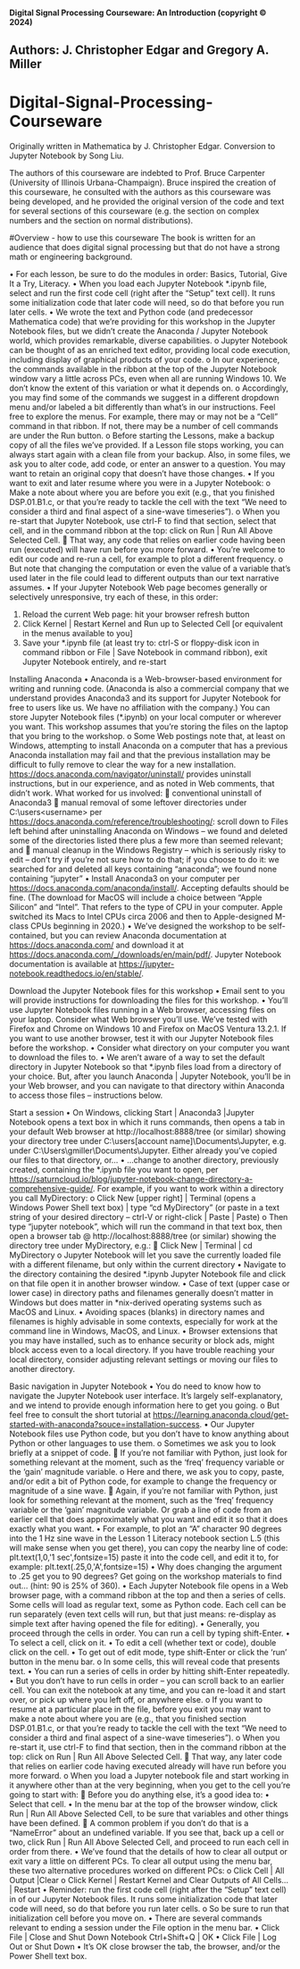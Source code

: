 #### Digital Signal Processing Courseware: An Introduction (copyright © 2024)
## Authors: J. Christopher Edgar and Gregory A. Miller

# Digital-Signal-Processing-Courseware

Originally written in Mathematica by J. Christopher Edgar. Conversion to Jupyter Notebook by Song Liu.

The authors of this courseware are indebted to Prof. Bruce Carpenter (University of Illinois Urbana-Champaign). Bruce inspired the creation of this courseware, he consulted with the authors as this courseware was being developed, and he provided the original version of the code and text for several sections of this courseware (e.g. the section on complex numbers and the section on normal distributions). 


#Overview - how to use this courseware
The book is written for an audience that does digital signal processing but that do not have a strong math or engineering background.

•	For each lesson, be sure to do the modules in order: Basics, Tutorial, Give It a Try, Literacy.
•	When you load each Jupyter Notebook *.ipynb file, select and run the first code cell (right after the “Setup” text cell). It runs some initialization code that later code will need, so do that before you run later cells.
•	We wrote the text and Python code (and predecessor Mathematica code) that we’re providing for this workshop in the Jupyter Notebook files, but we didn’t create the Anaconda / Jupyter Notebook world, which provides remarkable, diverse capabilities.
o	Jupyter Notebook can be thought of as an enriched text editor, providing local code execution, including display of graphical products of your code.
o	In our experience, the commands available in the ribbon at the top of the Jupyter Notebook window vary a little across PCs, even when all are running Windows 10. We don’t know the extent of this variation or what it depends on.
o	Accordingly, you may find some of the commands we suggest in a different dropdown menu and/or labeled a bit differently than what’s in our instructions. Feel free to explore the menus. For example, there may or may not be a “Cell” command in that ribbon. If not, there may be a number of cell commands are under the Run button.
o	Before starting the Lessons, make a backup copy of all the files we’ve provided. If a Lesson file stops working, you can always start again with a clean file from your backup. Also, in some files, we ask you to alter code, add code, or enter an answer to a question. You may want to retain an original copy that doesn’t have those changes.
•	If you want to exit and later resume where you were in a Jupyter Notebook:
o	Make a note about where you are before you exit (e.g., that you finished DSP.01.B1.c, or that you’re ready to tackle the cell with the text “We need to consider a third and final aspect of a sine-wave timeseries”).
o	When you re-start that Jupyter Notebook, use ctrl-F to find that section, select that cell, and in the command ribbon at the top: click on Run | Run All Above Selected Cell.
	That way, any code that relies on earlier code having been run (executed) will have run before you more forward.
•	You’re welcome to edit our code and re-run a cell, for example to plot a different frequency.
o	But note that changing the computation or even the value of a variable that’s used later in the file could lead to different outputs than our text narrative assumes.
•	If your Jupyter Notebook Web page becomes generally or selectively unresponsive, try each of these, in this order:
1)	Reload the current Web page: hit your browser refresh button
2)	Click Kernel | Restart Kernel and Run up to Selected Cell [or equivalent in the menus available to you]
3)	Save your *.ipynb file (at least try to: ctrl-S or floppy-disk icon in command ribbon or File | Save Notebook in command ribbon), exit Jupyter Notebook entirely, and re-start

Installing Anaconda
•	Anaconda is a Web-browser-based environment for writing and running code. (Anaconda is also a commercial company that we understand provides Anaconda3 and its support for Jupyter Notebook for free to users like us. We have no affiliation with the company.) You can store Jupyter Notebook files (*.ipynb) on your local computer or wherever you want. This workshop assumes that you’re storing the files on the laptop that you bring to the workshop.
o	Some Web postings note that, at least on Windows, attempting to install Anaconda on a computer that has a previous Anaconda installation may fail and that the previous installation may be difficult to fully remove to clear the way for a new installation. https://docs.anaconda.com/navigator/uninstall/ provides uninstall instructions, but in our experience, and as noted in Web comments, that didn’t work. What worked for us involved:
	conventional uninstall of Anaconda3
	manual removal of some leftover directories under C:\users\<username> per https://docs.anaconda.com/reference/troubleshooting/: scroll down to Files left behind after uninstalling Anaconda on Windows – we found and deleted some of the directories listed there plus a few more than seemed relevant; and
	manual cleanup in the Windows Registry – which is seriously risky to edit – don’t try if you’re not sure how to do that; if you choose to do it: we searched for and deleted all keys containing “anaconda”; we found none containing “jupyter”
•	Install Anaconda3 on your computer per https://docs.anaconda.com/anaconda/install/. Accepting defaults should be fine. (The download for MacOS will include a choice between “Apple Silicon” and “Intel”. That refers to the type of CPU in your computer. Apple switched its Macs to Intel CPUs circa 2006 and then to Apple-designed M-class CPUs beginning in 2020.)
•	We’ve designed the workshop to be self-contained, but you can review Anaconda documentation at https://docs.anaconda.com/ and download it at https://docs.anaconda.com/_/downloads/en/main/pdf/. Jupyter Notebook documentation is available at https://jupyter-notebook.readthedocs.io/en/stable/.

Download the Jupyter Notebook files for this workshop
•	Email sent to you will provide instructions for downloading the files for this workshop.
•	You’ll use Jupyter Notebook files running in a Web browser, accessing files on your laptop. Consider what Web browser you’ll use. We’ve tested with Firefox and Chrome on Windows 10 and Firefox on MacOS Ventura 13.2.1. If you want to use another browser, test it with our Jupyter Notebook files before the workshop.
•	Consider what directory on your computer you want to download the files to.
•	We aren’t aware of a way to set the default directory in Jupyter Notebook so that *.ipynb files load from a directory of your choice. But, after you launch Anaconda | Jupyter Notebook, you’ll be in your Web browser, and you can navigate to that directory within Anaconda to access those files – instructions below.

Start a session
•	On Windows, clicking Start | Anaconda3 |Jupyter Notebook opens a text box in which it runs commands, then opens a tab in your default Web browser at http://localhost:8888/tree (or similar) showing your directory tree under C:\users\[account name]\Documents\Jupyter, e.g. under C:\Users\gmiller\Documents\Jupyter. Either already you’ve copied our files to that directory, or… 
•	…change to another directory, previously created, containing the *.ipynb file you want to open, per https://saturncloud.io/blog/jupyter-notebook-change-directory-a-comprehensive-guide/. For example, if you want to work within a directory you call MyDirectory:
o	Click New [upper right] | Terminal (opens a Windows Power Shell text box) | type “cd MyDirectory” (or paste in a text string of your desired directory – ctrl-V or right-click | Paste | Paste)
o	Then type “jupyter notebook”, which will run the command in that text box, then open a browser tab @ http://localhost:8888/tree (or similar) showing the directory tree under MyDirectory, e.g.:
	Click New | Terminal | cd MyDirectory
o	Jupyter Notebook will let you save the currently loaded file with a different filename, but only within the current directory
•	Navigate to the directory containing the desired *.ipynb Jupyter Notebook file and click on that file open it in another browser window.
•	Case of text (upper case or lower case) in directory paths and filenames generally doesn’t matter in Windows but does matter in *nix-derived operating systems such as MacOS and Linux.
•	Avoiding spaces (blanks) in directory names and filenames is highly advisable in some contexts, especially for work at the command line in Windows, MacOS, and Linux.
•	Browser extensions that you may have installed, such as to enhance security or block ads, might block access even to a local directory. If you have trouble reaching your local directory, consider adjusting relevant settings or moving our files to another directory.

Basic navigation in Jupyter Notebook
•	You do need to know how to navigate the Jupyter Notebook user interface. It’s largely self-explanatory, and we intend to provide enough information here to get you going.
o	But feel free to consult the short tutorial at https://learning.anaconda.cloud/get-started-with-anaconda?souce=installation-success.
•	Our Jupyter Notebook files use Python code, but you don’t have to know anything about Python or other languages to use them.
o	Sometimes we ask you to look briefly at a snippet of code.
	If you’re not familiar with Python, just look for something relevant at the moment, such as the ‘freq’ frequency variable or the ‘gain’ magnitude variable. 
o	Here and there, we ask you to copy, paste, and/or edit a bit of Python code, for example to change the frequency or magnitude of a sine wave.
	Again, if you’re not familiar with Python, just look for something relevant at the moment, such as the ‘freq’ frequency variable or the ‘gain’ magnitude variable. Or grab a line of code from an earlier cell that does approximately what you want and edit it so that it does exactly what you want.
•	For example, to plot an “A” character 90 degrees into the 1 Hz sine wave in the Lesson 1 Literacy notebook section L.5 (this will make sense when you get there), you can copy the nearby line of code:
plt.text(1,0,'1 sec',fontsize=15)
paste it into the code cell, and edit it to, for example:
	plt.text(.25,0,'A',fontsize=15)
•	Why does changing the argument to .25 get you to 90 degrees? Get going on the workshop materials to find out… (hint: 90 is 25% of 360). 
•	Each Jupyter Notebook file opens in a Web browser page, with a command ribbon at the top and then a series of cells. Some cells will load as regular text, some as Python code. Each cell can be run separately (even text cells will run, but that just means: re-display as simple text after having opened the file for editing).
•	Generally, you proceed through the cells in order. You can run a cell by typing shift-Enter.
•	To select a cell, click on it.
•	To edit a cell (whether text or code), double click on the cell.
•	To get out of edit mode, type shift-Enter or click the ‘run’ button in the menu bar.
o	In some cells, this will reveal code that presents text.
•	You can run a series of cells in order by hitting shift-Enter repeatedly.
•	But you don’t have to run cells in order – you can scroll back to an earlier cell. You can exit the notebook at any time, and you can re-load it and start over, or pick up where you left off, or anywhere else.
o	If you want to resume at a particular place in the file, before you exit you may want to make a note about where you are (e.g., that you finished section DSP.01.B1.c, or that you’re ready to tackle the cell with the text “We need to consider a third and final aspect of a sine-wave timeseries”).
o	When you re-start it, use ctrl-F to find that section, then in the command ribbon at the top: click on Run | Run All Above Selected Cell.
	That way, any later code that relies on earlier code having executed already will have run before you more forward.
o	When you load a Jupyter notebook file and start working in it anywhere other than at the very  beginning, when you get to the cell you’re going to start with:
	Before you do anything else, it’s a good idea to:
•	Select that cell.
•	In the menu bar at the top of the browser window, click Run | Run All Above Selected Cell, to be sure that variables and other things have been defined.
	A common problem if you don’t do that is a “NameError” about an undefined variable. If you see that, back up a cell or two, click Run | Run All Above Selected Cell, and proceed to run each cell in order from there.
•	We’ve found that the details of how to clear all output or exit vary a little on different PCs. To clear all output using the menu bar, these two alternative procedures worked on different PCs:
o	Click Cell | All Output |Clear
o	Click Kernel | Restart Kernel and Clear Outputs of All Cells… | Restart
•	Reminder: run the first code cell (right after the “Setup” text cell) in of our Jupyter Notebook files. It runs some initialization code that later code will need, so do that before you run later cells.
o	So be sure to run that initialization cell before you move on.
•	There are several commands relevant to ending a session under the File option in the menu bar.
•	Click File | Close and Shut Down Notebook Ctrl+Shift+Q | OK
•	Click File | Log Out or Shut Down
•	It’s OK close browser the tab, the browser, and/or the Power Shell text box.

